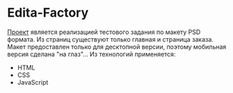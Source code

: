 # Edita-Factory
[Проект](https://kombojiec.github.io/Edita-Factory/) является реализацией тестового задания по макету PSD формата. Из страниц существуют только главная и страница заказа.
Макет предоставлен  только для десктопной версии, поэтому мобильная версия сделана "на глаз"...
Из технологий применяется:  
* HTML
* CSS
* JavaScript
